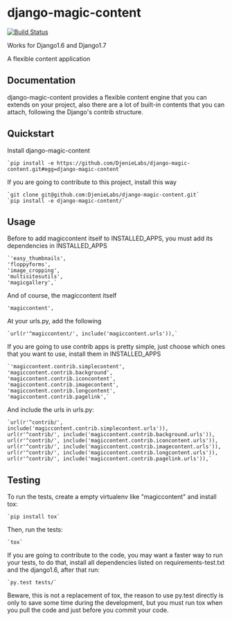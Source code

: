 # django-magic-content

[![Build Status](https://drone.io/github.com/DjenieLabs/django-magic-content/status.png)](https://drone.io/github.com/DjenieLabs/django-magic-content/latest)

Works for Django1.6 and Django1.7

A flexible content application

## Documentation

django-magic-content provides a flexible content engine that you can extends
on your project, also there are a lot of built-in contents that you can attach,
following the Django's contrib structure.


## Quickstart

Install django-magic-content

    `pip install -e https://github.com/DjenieLabs/django-magic-content.git#egg=django-magic-content`

If you are going to contribute to this project, install this way

    `git clone git@github.com:DjenieLabs/django-magic-content.git`
    `pip install -e django-magic-content/`


## Usage

Before to add magiccontent itself to INSTALLED_APPS, you must add its dependencies
in INSTALLED_APPS

    `'easy_thumbnails',
    'floppyforms',
    'image_cropping',
    'multisitesutils',
    'magicgallery',`

And of course, the magiccontent itself

   `'magiccontent',`


At your urls.py, add the following

    `url(r'^magiccontent/', include('magiccontent.urls')),`


If you are going to use contrib apps is pretty simple, just choose which ones
that you want to use, install them in INSTALLED_APPS

    `'magiccontent.contrib.simplecontent',
    'magiccontent.contrib.background',
    'magiccontent.contrib.iconcontent',
    'magiccontent.contrib.imagecontent',
    'magiccontent.contrib.longcontent',
    'magiccontent.contrib.pagelink',`


And include the urls in urls.py:

    `url(r'^contrib/', include('magiccontent.contrib.simplecontent.urls')),
    url(r'^contrib/', include('magiccontent.contrib.background.urls')),
    url(r'^contrib/', include('magiccontent.contrib.iconcontent.urls')),
    url(r'^contrib/', include('magiccontent.contrib.imagecontent.urls')),
    url(r'^contrib/', include('magiccontent.contrib.longcontent.urls')),
    url(r'^contrib/', include('magiccontent.contrib.pagelink.urls')),`


## Testing

To run the tests, create a empty virtualenv like "magiccontent" and install tox:

    `pip install tox`

Then, run the tests:

    `tox`

If you are going to contribute to the code, you may want a faster way to run your
tests, to do that, install all dependencies listed on requirements-test.txt and the
django1.6, after that run:

    `py.test tests/`

Beware, this is not a replacement of tox, the reason to use py.test directly is only
to save some time during the development, but you must run tox when you pull the code
and just before you commit your code.